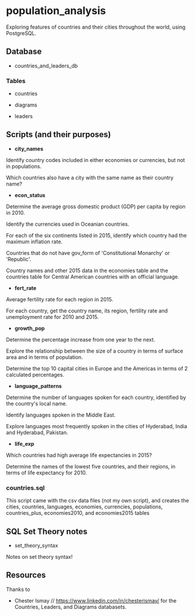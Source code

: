 # population_analysis
Exploring features of countries and their cities throughout the world, using PostgreSQL.

## Database
- countries_and_leaders_db

### Tables
- countries

- diagrams

- leaders

## Scripts (and their purposes)
- **city_names**

Identify country codes included in either economies or currencies, but not in populations.

Which countries also have a city with the same name as their country name?

- **econ_status**

Determine the average gross domestic product (GDP) per capita by region in 2010.

Identify the currencies used in Oceanian countries.

For each of the six continents listed in 2015, 
identify which country had the maximum inflation rate.

Countries that do not have gov_form of 'Constitutional Monarchy' or 'Republic'.

Country names and other 2015 data in the economies table and the countries table for Central American countries with an official language.

- **fert_rate**

Average fertility rate for each region in 2015.

For each country, get the country name, its region, fertility rate and unemployment rate for 2010 and 2015.

- **growth_pop**

Determine the percentage increase from one year to the next.

Explore the relationship between the size of a country in terms of surface area and in terms of population.

Determine the top 10 capital cities in Europe and the Americas 
in terms of 2 calculated percentages.

- **language_patterns**

Determine the number of languages spoken for each country, identified by the country's local name.

Identify languages spoken in the Middle East.

Explore languages most frequently spoken in the cities of Hyderabad, India and Hyderabad, Pakistan.

- **life_exp**

Which countries had high average life expectancies in 2015?

Determine the names of the lowest five countries, and their regions, in terms of life expectancy for 2010.



### countries.sql

This script came with the csv data files (not my own script), and creates the cities, countries, languages, economies, currencies, populations, countries_plus, economies2010, and economies2015 tables

## SQL Set Theory notes 

- set_theory_syntax

Notes on set theory syntax!

## Resources
Thanks to 
- Chester Ismay // https://www.linkedin.com/in/chesterismay/ for the Countries, Leaders, and Diagrams databasets.

